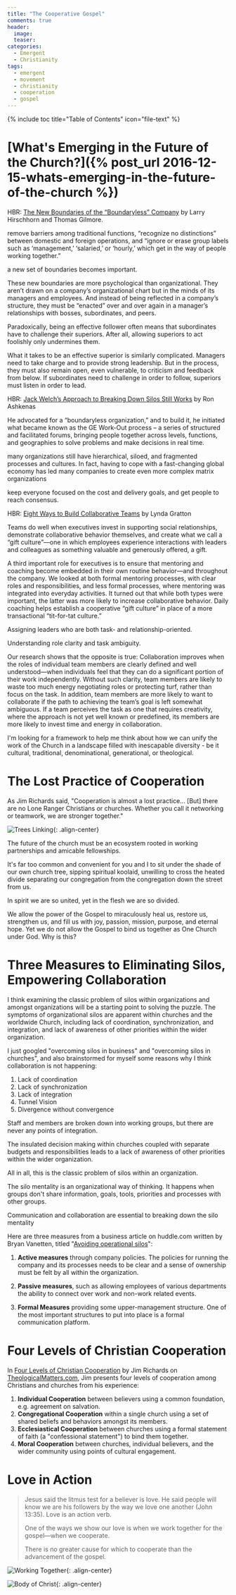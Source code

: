```yaml
---
title: "The Cooperative Gospel"
comments: true
header:
  image:
  teaser:
categories:
  - Emergent
  - Christianity
tags:
  - emergent
  - movement
  - christianity
  - cooperation
  - gospel
---
```


{% include toc title="Table of Contents" icon="file-text" %}

# [What's Emerging in the Future of the Church?]({% post_url 2016-12-15-whats-emerging-in-the-future-of-the-church %})

HBR: [The New Boundaries of the “Boundaryless” Company](https://hbr.org/1992/05/the-new-boundaries-of-the-boundaryless-company&ab=Article-Links-End_of_Page_Recirculation) by Larry Hirschhorn and Thomas Gilmore.

remove barriers among traditional functions, “recognize no distinctions” between domestic and foreign operations, and “ignore or erase group labels such as ‘management,’ ‘salaried,’ or ‘hourly,’ which get in the way of people working together.”

a new set of boundaries becomes important.

These new boundaries are more psychological than organizational. They aren’t drawn on a company’s organizational chart but in the minds of its managers and employees. And instead of being reflected in a company’s structure, they must be “enacted” over and over again in a manager’s relationships with bosses, subordinates, and peers.

Paradoxically, being an effective follower often means that subordinates have to challenge their superiors. After all, allowing superiors to act foolishly only undermines them.

What it takes to be an effective superior is similarly complicated. Managers need to take charge and to provide strong leadership. But in the process, they must also remain open, even vulnerable, to criticism and feedback from below. If subordinates need to challenge in order to follow, superiors must listen in order to lead. 

HBR: [Jack Welch’s Approach to Breaking Down Silos Still Works](https://hbr.org/2015/09/jack-welchs-approach-to-breaking-down-silos-still-works) by Ron Ashkenas

He advocated for a “boundaryless organization,” and to build it, he initiated what became known as the GE Work-Out process – a series of structured and facilitated forums, bringing people together across levels, functions, and geographies to solve problems and make decisions in real time.

many organizations still have hierarchical, siloed, and fragmented processes and cultures. In fact, having to cope with a fast-changing global economy has led many companies to create even more complex matrix organizations

keep everyone focused on the cost and delivery goals, and get people to reach consensus.

HBR: [Eight Ways to Build Collaborative Teams](https://hbr.org/2007/11/eight-ways-to-build-collaborative-teams&ab=Article-Links-End_of_Page_Recirculation) by Lynda Gratton

Teams do well when executives invest in supporting social relationships, demonstrate collaborative behavior themselves, and create what we call a “gift culture”—one in which employees experience interactions with leaders and colleagues as something valuable and generously offered, a gift.

A third important role for executives is to ensure that mentoring and coaching become embedded in their own routine behavior—and throughout the company. We looked at both formal mentoring processes, with clear roles and responsibilities, and less formal processes, where mentoring was integrated into everyday activities. It turned out that while both types were important, the latter was more likely to increase collaborative behavior. Daily coaching helps establish a cooperative “gift culture” in place of a more transactional “tit-for-tat culture.”

Assigning leaders who are both task- and relationship-oriented.

Understanding role clarity and task ambiguity.

Our research shows that the opposite is true: Collaboration improves when the roles of individual team members are clearly defined and well understood—when individuals feel that they can do a significant portion of their work independently. Without such clarity, team members are likely to waste too much energy negotiating roles or protecting turf, rather than focus on the task. In addition, team members are more likely to want to collaborate if the path to achieving the team’s goal is left somewhat ambiguous. If a team perceives the task as one that requires creativity, where the approach is not yet well known or predefined, its members are more likely to invest time and energy in collaboration.





I'm looking for a framework to help me think about how we can unify the work of the Church in a landscape filled with inescapable diversity - be it cultural, traditional, denominational, generational, or theological.

 <!--more-->

# The Lost Practice of Cooperation

As Jim Richards said, "Cooperation is almost a lost practice... [But] there are no Lone Ranger Christians or churches. Whether you call it networking or teamwork, we are stronger together."

![Trees Linking](/images/posts/2016/12-december/2016-12-16-the-cooperation-gospel/trees-linking.jpg){: .align-center}

The future of the church must be an ecosystem rooted in working partnerships and amicable fellowships.

It's far too common and convenient for you and I to sit under the shade of our own church tree, sipping spiritual koolaid, unwilling to cross the heated divide separating our congregation from the congregation down the street from us.

In spirit we are so united, yet in the flesh we are so divided.

We allow the power of the Gospel to miraculously heal us, restore us, strengthen us, and fill us with joy, passion, mission, purpose, and eternal hope. Yet we do not allow the Gospel to bind us together as One Church under God. Why is this?

# Three Measures to Eliminating Silos, Empowering Collaboration

I think examining the classic problem of silos within organizations and amongst organizations will be a starting point to solving the puzzle. The symptoms of organizational silos are apparent within churches and the worldwide Church, including lack of coordination, synchronization, and integration, and lack of awareness of other priorities within the wider organization.

I just googled "overcoming silos in business" and "overcoming silos in churches", and also brainstormed for myself some reasons why I think collaboration is not happening:

1. Lack of coordination
2. Lack of synchronization
3. Lack of integration
4. Tunnel Vision
5. Divergence without convergence

Staff and members are broken down into working groups, but there are never any points of integration.

The insulated decision making within churches coupled with separate budgets and responsibilities leads to a lack of awareness of other priorities within the wider organization.

All in all, this is the classic problem of silos within an organization.

The silo mentality is an organizational way of thinking. It happens when groups don't share information, goals, tools, priorities and processes with other groups.

Communication and collaboration are essential to breaking down the silo mentality

Here are three measures from a business article on huddle.com written by Bryan Vanetten, titled "[Avoiding operational silos](https://www.huddle.com/blog/breaking-operational-silos/)":

1. **Active measures** through company policies. The policies for running the company and its processes needs to be clear and a sense of ownership must be felt by all within the organization.

2. **Passive measures**, such as allowing employees of various departments the ability to connect over work and non-work related events.

3. **Formal Measures** providing some upper-management structure. One of the most important structures to put into place is a formal communication platform.


# Four Levels of Christian Cooperation

 In [Four Levels of Christian Cooperation](http://theologicalmatters.com/2014/06/03/four-levels-of-christian-cooperation/) by Jim Richards on [TheologicalMatters.com](http://theologicalmatters.com/), Jim presents four levels of cooperation among Christians and churches from his experience:

1. **Individual Cooperation** between believers using a common foundation, e.g. agreement on salvation.
2. **Congregational Cooperation** within a single church using a set of shared beliefs and behaviors amongst its members.
3. **Ecclesiastical Cooperation** between churches using a formal statement of faith (a "confessional statement") to bind them together.
4. **Moral Cooperation** between churches, individual believers, and the wider community using points of cultural engagement.



# Love in Action

> Jesus said the litmus test for a believer is love. He said people will know we are his followers by the way we love one another (John 13:35). Love is an action verb.
>
> One of the ways we show our love is when we work together for the gospel—when we cooperate.
>
>There is no greater cause for which to cooperate than the advancement of the gospel.

![Working Together](/images/posts/2016/12-december/2016-12-16-the-cooperation-gospel/working-together.jpg){: .align-center}

![Body of Christ](/images/posts/2016/12-december/2016-12-16-the-cooperation-gospel/body-of-christ.jpg){: .align-center}
